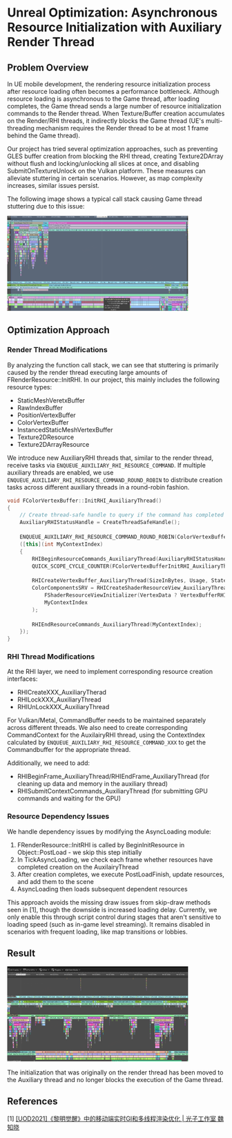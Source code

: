# Unreal Optimization: Asynchronous Resource Initialization with Auxiliary Render Thread

## Problem Overview

In UE mobile development, the rendering resource initialization process after resource loading often becomes a performance bottleneck. Although resource loading is asynchronous to the Game thread, after loading completes, the Game thread sends a large number of resource initialization commands to the Render thread. When Texture/Buffer creation accumulates on the Render/RHI threads, it indirectly blocks the Game thread (UE's multi-threading mechanism requires the Render thread to be at most 1 frame behind the Game thread).

Our project has tried several optimization approaches, such as preventing GLES buffer creation from blocking the RHI thread, creating Texture2DArray without flush and locking/unlocking all slices at once, and disabling SubmitOnTextureUnlock on the Vulkan platform. These measures can alleviate stuttering in certain scenarios. However, as map complexity increases, similar issues persist.

The following image shows a typical call stack causing Game thread stuttering due to this issue:

<img src="image.png" alt="alt text" width="419" height="220">

## Optimization Approach

### Render Thread Modifications

By analyzing the function call stack, we can see that stuttering is primarily caused by the render thread executing large amounts of FRenderResource::InitRHI. In our project, this mainly includes the following resource types:

- StaticMeshVeretxBuffer
- RawIndexBuffer
- PositionVertexBuffer
- ColorVertexBuffer
- InstancedStaticMeshVertexBuffer
- Texture2DResource
- Texture2DArrayResource

We introduce new AuxiliaryRHI threads that, similar to the render thread, receive tasks via `ENQUEUE_AUXILIARY_RHI_RESOURCE_COMMAND`. If multiple auxiliary threads are enabled, we use `ENQUEUE_AUXILIARY_RHI_RESOURCE_COMMAND_ROUND_ROBIN` to distribute creation tasks across different auxiliary threads in a round-robin fashion.

```cpp
void FColorVertexBuffer::InitRHI_AuxiliaryThread()
{
    // Create thread-safe handle to query if the command has completed
    AuxiliaryRHIStatusHandle = CreateThreadSafeHandle();
    
    ENQUEUE_AUXILIARY_RHI_RESOURCE_COMMAND_ROUND_ROBIN(ColorVertexBuffer_CreateRHIBuffer_AuxiliaryThread)
    ([this](int MyContextIndex)
    {
        RHIBeginResourceCommands_AuxiliaryThread(AuxiliaryRHIStatusHandle, MyContextIndex);
        QUICK_SCOPE_CYCLE_COUNTER(FColorVertexBufferInitRHI_AuxiliaryThread);
        
        RHICreateVertexBuffer_AuxiliaryThread(SizeInBytes, Usage, State, CreateInfo, ContextIndex);
        ColorComponentsSRV = RHICreateShaderResourceView_AuxiliaryThread(
            FShaderResourceViewInitializer(VertexData ? VertexBufferRHI : nullptr, PF_R8G8B8A8), 
            MyContextIndex
        );
        
        RHIEndResourceCommands_AuxiliaryThread(MyContextIndex);
    });
}
```

### RHI Thread Modifications

At the RHI layer, we need to implement corresponding resource creation interfaces:

- RHICreateXXX_AuxiliaryTherad
- RHILockXXX_AuxiliaryThread
- RHIUnLockXXX_AuxiliaryThread

For Vulkan/Metal, CommandBuffer needs to be maintained separately across different threads. We also need to create corresponding CommandContext for the AuxilairyRHI thread, using the ContextIndex calculated by `ENQUEUE_AUXILIARY_RHI_RESOURCE_COMMAND_XXX` to get the Commandbuffer for the appropriate thread.

Additionally, we need to add:

- RHIBeginFrame_AuxiliaryThread/RHIEndFrame_AuxiliaryThread (for cleaning up data and memory in the auxiliary thread)
- RHISubmitContextCommands_AuxiliaryThread (for submitting GPU commands and waiting for the GPU)

### Resource Dependency Issues

We handle dependency issues by modifying the AsyncLoading module:

1.  FRenderResource::InitRHI is called by BeginInitResource in Object::PostLoad - we skip this step initially
2.  In TickAsyncLoading, we check each frame whether resources have completed creation on the AuxilairyThread
3.  After creation completes, we execute PostLoadFinish, update resources, and add them to the scene
4.  AsyncLoading then loads subsequent dependent resources

This approach avoids the missing draw issues from skip-draw methods seen in \[1\], though the downside is increased loading delay. Currently, we only enable this through script control during stages that aren't sensitive to loading speed (such as in-game level streaming). It remains disabled in scenarios with frequent loading, like map transitions or lobbies.

## Result

<img src="image-1.png" alt="alt text" width="419" height="220">

The initialization that was originally on the render thread has been moved to the Auxiliary thread and no longer blocks the execution of the Game thread.

## References

\[1\] [[UOD2021]《黎明觉醒》中的移动端实时GI和多线程渲染优化 | 光子工作室 魏知晓](https://www.bilibili.com/video/av978281593/)